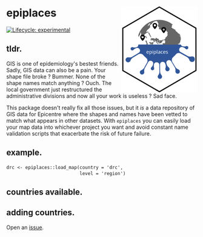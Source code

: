 # epiplaces <img src="man/figures/logo.svg" align="right" width='200'/>
<!-- badges: start -->
[![Lifecycle:
experimental](https://img.shields.io/badge/lifecycle-experimental-orange.svg)](https://www.tidyverse.org/lifecycle/#experimental)
<!-- badges: end -->

## tldr.
GIS is one of epidemiology's bestest friends. Sadly, GIS data can also be a pain. Your shape file broke ? Bummer. None of the shape names match anything ? Ouch. The local government just restructured the administrative divisions and now all your work is useless ? Sad face.

This package doesn't really fix all those issues, but it *is* a data repository of GIS data for Epicentre where the shapes and names have been vetted to match what appears in other datasets. With `epiplaces` you can easily load your map data into whichever project you want and avoid constant name validation scripts that exacerbate the risk of future failure. 

## example.

```{r}
drc <- epiplaces::load_map(country = 'drc',
                           level = 'region')
```

## countries available.
<!-- epimaps:availability -->

## adding countries.
Open an [issue](https://github.com/ceisenhauer/epimaps/issues).

